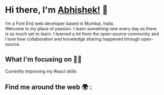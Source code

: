 # Hi there, I'm [Abhishek!](https://www.instagram.com/ig_abhisawant/.com/) :wave:

I’m a Font End web developer based in Mumbai, India.<br>
Welcome to my place of passion. I learn something new every day as there is so much yet to learn.
I learned a lot from the open-source community and I love how collaboration and knowledge sharing happened through open-source.

## What I'm focusing on :man_technologist:
Currently Improving my React skills

## Find me around the web :earth_africa: :
